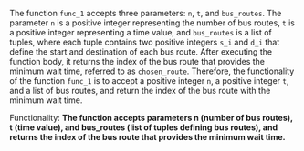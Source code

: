 The function `func_1` accepts three parameters: `n`, `t`, and `bus_routes`. The parameter `n` is a positive integer representing the number of bus routes, `t` is a positive integer representing a time value, and `bus_routes` is a list of tuples, where each tuple contains two positive integers `s_i` and `d_i` that define the start and destination of each bus route. After executing the function body, it returns the index of the bus route that provides the minimum wait time, referred to as `chosen_route`. Therefore, the functionality of the function `func_1` is to accept a positive integer `n`, a positive integer `t`, and a list of bus routes, and return the index of the bus route with the minimum wait time. 

Functionality: **The function accepts parameters n (number of bus routes), t (time value), and bus_routes (list of tuples defining bus routes), and returns the index of the bus route that provides the minimum wait time.**